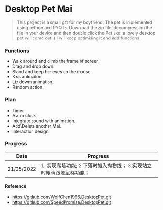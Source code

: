 # Desktop Pet Mai


> This project is a small gift for my boyfriend. 
> The pet is implemented using python and PYQT5. Download the zip file, decompression the file in your device and then double click the Pet.exe: a lovely desktop pet will come out :)
> I will keep optimising it and add functions.

### Functions

- Walk around and climb the frame of screen.
- Drag and drop down.
- Stand and keep her eyes on the mouse.
- Kiss animation.
- Lie dowm animation.
- Random action.

### Plan
- Timer
- Alarm clock
- Integrate sound with animation.
- Add\Delete another Mai.
- Interaction design


### Progress

| Date | Progress |
| ------ | ------ |
| 21/05/2022 | 1. 实现爬墙功能; 2.下落时加入抛物线； 3.实现站立时眼睛跟随鼠标功能； 

#### Reference
- https://github.com/WolfChen1996/DesktopPet.git
- https://github.com/SpeedPromise/DesktopPet.git
